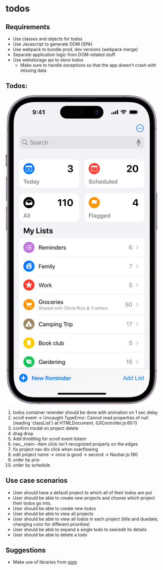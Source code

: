 # todos

## Requirements

- Use classes and objects for todos
- Use Javascript to generate DOM (SPA)
- Use webpack to bundle prod, dev versions (webpack merge)
- Separate application logic from DOM-related stuff
- Use webstorage api to store todos
  - Make sure to handle exceptions so that the app doesn't crash with missing data

## Todos:

![alt text](image-1.png)

1. todos container rerender should be done with animation on 1 sec delay
2. scroll event -> Uncaught TypeError: Cannot read properties of null (reading 'classList')
   at HTMLDocument.<anonymous> (UIController.js:60:1)
3. confirm modal on project delete
4. drag drop
5. Add throttling for scroll event listenr
6. nav\_\_main--item click isn't recognized properly on the edges
7. fix project nav div click when overflowing
8. edit project name -> once is good -> second -> Navbar.js:180
9. order by prio
10. order by schedule

## Use case scenarios

- User should have a default project to which all of their todos are put
- User should be able to create new projects and choose which project their todos go into.
- User should be able to create new todos
- User should be able to view all projects
- User should be able to view all todos in each project (title and duedate, changing color for different priorities)
- User should be able to expand a single todo to see/edit its details
- User should be able to delete a todo

## Suggestions

- Make use of libraries from [npm](https://github.com/date-fns/date-fns)
